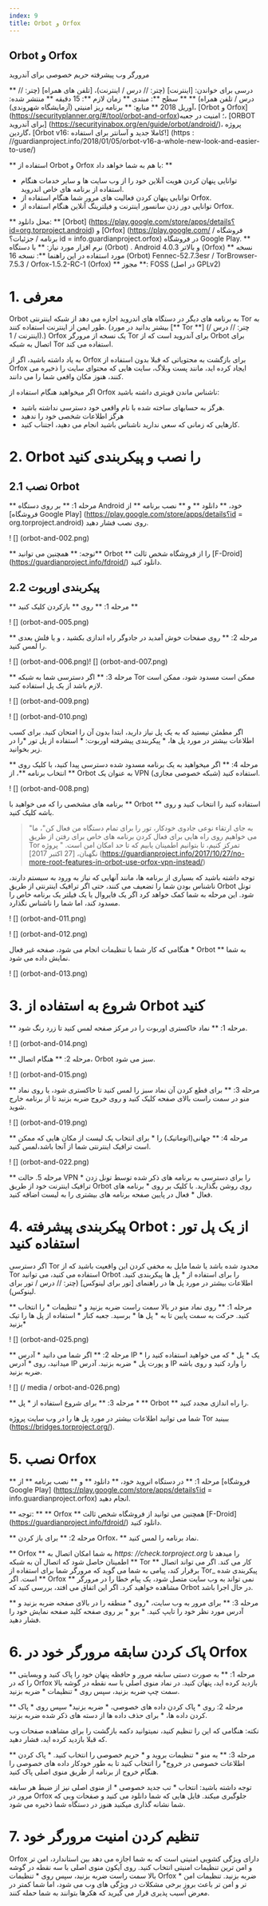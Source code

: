 ```yaml
---
index: 9
title: Orbot و Orfox
---
```

Orbot و Orfox
---

مرورگر وب پیشرفته حریم خصوصی برای آندروید

** درسی برای خواندن: [اینترنت] (چتر: // درس / اینترنت)، [تلفن های همراه] (چتر: // درس / تلفن همراه) **
** سطح **: مبتدی
** زمان لازم **: 15 دقیقه
** منتشر شده: آوریل 2018
** منابع: ** برنامه ریز امنیتی (آزمایشگاه شهروندی)، [Orbot و Orfox] (https://securityplanner.org/#/tool/orbot-and-orfox)؛ امنیت در جعبه، [ORBOT برای آندروید] (https://securityinabox.org/en/guide/orbot/android/)، پروژه گاردین، [Orbot v16: کاملا جدید و آسانتر برای استفاده!] (https : //guardianproject.info/2018/01/05/orbot-v16-a-whole-new-look-and-easier-to-use/)

** استفاده از Orbot و Orfox با هم به شما خواهد داد: **
- توانایی پنهان کردن هویت آنلاین خود را از وب سایت ها و سایر خدمات هنگام استفاده از برنامه های خاص اندروید.
- توانایی پنهان کردن فعالیت های مرور شما هنگام استفاده از Orfox.
- توانایی دور زدن سانسور اینترنت و فیلترینگ آنلاین هنگام استفاده از Orfox.

** محل دانلود: ** [Orbot] (https://play.google.com/store/apps/details؟id=org.torproject.android) و [Orfox] (https://play.google.com/ فروشگاه / برنامه / جزئیات؟ id = info.guardianproject.orfox) در فروشگاه Google Play.
** نرم افزار مورد نیاز: ** با دستگاه (Orbot) . Android 4.0.3 و بالاتر (Orfox)
** نسخه مورد استفاده در این راهنما **: نسخه 16 (Orbot) Fennec-52.7.3esr / TorBrowser-7.5.3 / Orfox-1.5.2-RC-1 (Orfox)
** مجوز **: FOSS (در اصل GPLv2)


# 1. معرفی

Orbot به برنامه های دیگر در دستگاه های اندروید اجازه می دهد از شبکه اینترنتی Tor به طور ایمن از اینترنت استفاده کنند. (بیشتر بدانید در مورد [** Tor **] (چتر: // درس / اینترنت / 1).) Orfox یک نسخه از مرورگر Tor برای آندروید است که از Orbot برای اتصال به شبکه Tor استفاده می کند.

به یاد داشته باشید، اگر از Orfox برای بازگشت به محتویاتی که قبلا بدون استفاده از Orfox ایجاد کرده اید، مانند پست وبلاگ، سایت هایی که محتوای سایت را ذخیره می کنند، هنوز مکان واقعی شما را می دانند.

اگر میخواهید هنگام استفاده از Orfox ناشناس ماندن قویتری داشته باشید:

*   هرگز به حسابهای ساخته شده با نام واقعی خود دسترسی نداشته باشید.
*   هرگز اطلاعات شخصی خود را ندهید
*   کارهایی که زمانی که سعی ندارید ناشناس باشید انجام می دهید، اجتناب کنید.


# 2. Orbot را نصب و پیکربندی کنید


## 2.1 نصب Orbot

** مرحله 1: ** بر روی دستگاه Android خود، ** دانلود ** و ** نصب برنامه ** از [فروشگاه Google Play] (https://play.google.com/store/apps/details؟id = org.torproject.android) روی نصب فشار دهید.

! [] (orbot-and-002.png)

** توجه: ** همچنین می توانید** Orbot ** را از فروشگاه شخص ثالث [F-Droid] (https://guardianproject.info/fdroid/) دانلود کنید.


## 2.2 پیکربندی اوربوت

** مرحله 1: ** روی ** بازکردن کلیک کنید **

! [] (orbot-and-005.png)

** مرحله 2: ** روی صفحات خوش آمدید در جادوگر راه اندازی بکشید ، و یا فلش بعدی را لمس کنید.

! [] (orbot-and-006.png)! [] (orbot-and-007.png)

** مرحله 3: ** اگر دسترسی شما به شبکه Tor ممکن است مسدود شود، ممکن است لازم باشد از یک پل استفاده کنید.

! [] (orbot-and-009.png)

! [] (orbot-and-010.png)

اگر مطمئن نیستید که به یک پل نیاز دارید، ابتدا بدون آن را امتحان کنید. برای کسب اطلاعات بیشتر در مورد پل ها، * پیکربندی پیشرفته اوربوت: * استفاده از پل تور *را در زیر بخوانید.

** مرحله 4: ** اگر میخواهید به یک برنامه مسدود شده دسترسی پیدا کنید، با کلیک روی ** انتخاب برنامه **، از Orbot به عنوان یک VPN (شبکه خصوصی مجازی) استفاده کنید.

! [] (orbot-and-008.png)

برنامه های مشخصی را که می خواهید با ** Orbot ** استفاده کنید را انتخاب کنید و روی باشه کلیک کنید.

> "به جای ارتقاء نوعی جادوی خودکار، تور را برای تمام دستگاه من فعال کن"، ما می خواهیم روی راه هایی برای فعال کردن برنامه های خاص برای رفتن از طریق Tor تمرکز کنیم، تا بتوانیم اطمینان یابیم که تا حد امکان امن است. " پروژه نگهبان، [27 اکتبر 2017] (https://guardianproject.info/2017/10/27/no-more-root-features-in-orbot-use-orfox-vpn-instead/)

توجه داشته باشید که بسیاری از برنامه ها، مانند آنهایی که نیاز به ورود به سیستم دارند، ناشناس بودن شما را تضعیف می کنند، حتی اگر ترافیک اینترنتی از طریق Orbot تونل شود. این مرحله به شما کمک خواهد کرد اگر یک فایروال یا یک فیلتر یک برنامه خاص را مسدود کند، اما شما را ناشناس نگذارد.


! [] (orbot-and-011.png)

! [] (orbot-and-012.png)

هنگامی که کار شما با تنظیمات انجام می شود، صفحه غیر فعال * Orbot ** به شما نمایش داده می شود.

! [] (orbot-and-013.png)

# 3. شروع به استفاده از Orbot کنید

** مرحله 1: ** نماد خاکستری اوربوت را در مرکز صفحه لمس کنید تا زرد رنگ شود.

! [] (orbot-and-014.png)

** مرحله 2: ** هنگام اتصال، Orbot سبز می شود.

! [] (orbot-and-015.png)

** مرحله 3: ** برای قطع کردن آن نماد سبز را لمس کنید تا خاکستری شود، یا روی نماد منو در سمت راست بالای صفحه کلیک کنید و روی خروج ضربه بزنید تا از برنامه خارج شوید.

! [] (orbot-and-019.png)

** مرحله 4: ** جهانی(اتوماتیک) را  * برای انتخاب یک لیست از مکان هایی که ممکن است ترافیک اینترنتی شما از آنجا باشد،لمس کنید.

! [] (orbot-and-022.png)

** مرحله 5.  حالت VPN * را برای دسترسی به برنامه های ذکر شده توسط تونل زدن ترافیک اینترنت خود از طریق Orbot روی روشن بگذارید. با کلیک بر روی * برنامه های فعال * فعال در پایین صفحه  برنامه های بیشتری را به لیست اضافه کنید.


# 4. پیکربندی پیشرفته Orbot : از یک پل تور استفاده کنید

اگر دسترسی Tor محدود شده باشد یا شما مایل به مخفی کردن این واقعیت باشید که از Tor استفاده می کنید، می توانید Orbot را برای استفاده از * پل ها پیکربندی کنید. اطلاعات بیشتر در مورد پل ها در راهنمای [تور برای لینوکس] (چتر: // درس / تور برای لینوکس).

** مرحله 1: ** روی نماد منو در بالا سمت راست ضربه بزنید و * تنظیمات * را انتخاب کنید. حرکت به سمت پایین تا به * پل ها * برسید. جعبه کنار * استفاده از پل ها را تیک بزنید*

! [] (orbot-and-025.png)

** مرحله 2: ** اگر شما می دانید * آدرس IP * یک * پل * که می خواهید استفاده کنید را میدانید، روی * آدرس IP و پورت پل * ضربه بزنید. آدرس IP را وارد کنید و روی باشه ضربه بزنید.

! [] (/ media / orbot-and-026.png)

** مرحله 3: **  برای شروع استفاده از * پل * ** Orbot ** را  راه اندازی مجدد کنید.

شما می توانید اطلاعات بیشتر در مورد پل ها را در وب سایت پروژه Tor ببینید (https://bridges.torproject.org/).


# 5. نصب Orfox

** مرحله 1: ** در دستگاه انروید خود، ** دانلود ** و ** نصب برنامه ** از [فروشگاه Google Play] (https://play.google.com/store/apps/details؟id = info.guardianproject.orfox) انجام دهید.

** توجه: ** ** Orfox ** همچنین می توانید از فروشگاه شخص ثالث [F-Droid] (https://guardianproject.info/fdroid/) دانلود کنید.

** مرحله 2: ** برای باز کردن Orfox، ** نماد برنامه را لمس کنید.

** Orfox ** به شما امکان اتصال به _https: //check.torproject.org_ را میدهد تا اطمینان حاصل شود که اتصال آن به شبکه ** Tor ** کار می کند. اگر می تواند اتصال برقرار کند، پیامی به شما می گوید که مرورگر شما برای استفاده از Tor_ پیکربندی شده است. اگر ** Orfox ** نمی تواند به وب سایت متصل شود، یک پیام خطا را در مرورگر مشاهده خواهید کرد. اگر این اتفاق می افتد، بررسی کنید که Orbot در حال اجرا باشد.

** مرحله 3: ** برای مرور به وب سایت، *روی * منطقه را در بالای صفحه ضربه بزنید و آدرس مورد نظر خود را تایپ کنید.  * برو * بر روی صفحه کلید صفحه نمایش خود را فشار دهید.


# 6. پاک کردن سابقه مرورگر خود در Orfox 

** مرحله 1: ** به صورت دستی سابقه مرور و حافظه پنهان خود را پاک کنید و وبسایتی را که در Orfox بازدید کرده اید، پنهان کنید. در نماد منوی اصلی با سه نقطه در گوشه بالا سمت چپ ضربه بزنید، سپس روی * تنظیمات * ضربه بزنید.

** مرحله 2: روی * پاک کردن داده های خصوصی، * ضربه بزنید* سپس روی * پاک کردن داده ها، * برای حذف داده ها از دسته های ذکر شده  ضربه بزنید.

نکته: هنگامی که این را تنظیم کنید، نمیتوانید دکمه بازگشت را برای مشاهده صفحات وب که قبلا بازدید کرده اید، فشار دهید.

** مرحله 3: ** به منو * تنظیمات بروید و * حریم خصوصی را انتخاب کنید. * پاک کردن اطلاعات خصوصی در خروج* را انتخاب کنید تا به طور خودکار داده های خصوصی را هنگام خروج از برنامه از طریق منوی اصلی پاک کنید.

توجه داشته باشید: انتخاب * تب جدید خصوصی * از منوی اصلی نیز از ضبط هر سابقه مرور در Orfox جلوگیری میکند. فایل هایی که شما دانلود می کنید و صفحات وبی که شما نشانه گذاری میکنید هنوز در دستگاه شما ذخیره می شود.

# 7. تنظیم کردن امنیت مرورگر خود

Orfox دارای ویژگی کشویی امنیتی است که به شما اجازه می دهد بین استاندارد، امن تر و امن ترین تنظیمات امنیتی انتخاب کنید. روی آیکون منوی اصلی با سه نقطه در گوشه بالا سمت راست ضربه بزنید، سپس روی * تنظیمات Orfox * ضربه بزنید. تنظیمات امن تر و امن تر باعث بروز برخی مشکلات در ویژگی های وب می شود، اما شما کمتر در معرض آسیب پذیری قرار می گیرید که هکرها بتوانند به شما حمله کنند.